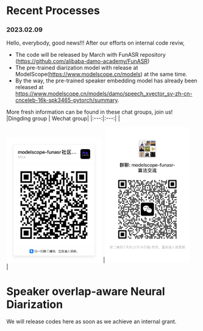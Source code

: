 # Recent Processes
### 2023.02.09
Hello, everybody, good news!!! After our efforts on internal code reviw,
- The code will be released by March with FunASR repository (https://github.com/alibaba-damo-academy/FunASR)
- The pre-trained diarization model with release at ModelScope(https://www.modelscope.cn/models) at the same time. 
- By the way, the pre-trained speaker embedding model has already been released at https://www.modelscope.cn/models/damo/speech_xvector_sv-zh-cn-cnceleb-16k-spk3465-pytorch/summary.

More fresh information can be found in these chat groups, join us!
|Dingding group | Wechat group|
|:---:|:---:|
|<div align="left"><img src="images/dingding.JPG" width="250"/> |<img src="images/wechat.JPG" width="222"/></div>|

# Speaker overlap-aware Neural Diarization
We will release codes here as soon as we achieve an internal grant.
